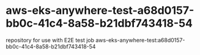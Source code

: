 # aws-eks-anywhere-test-a68d0157-bb0c-41c4-8a58-b21dbf743418-54
repository for use with E2E test job aws-eks-anywhere-test:a68d0157-bb0c-41c4-8a58-b21dbf743418-54
